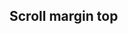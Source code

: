 ## Scroll margin top

<!-- <values.scrollMarginTop> -->
<!-- </values.scrollMarginTop> -->

<!-- <variants.scrollMarginTop> -->
<!-- </variants.scrollMarginTop> -->
